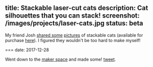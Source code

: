 title: Stackable laser-cut cats
description: Cat silhouettes that you can stack!
screenshot: /images/projects/laser-cats.jpg
status: beta
---

My friend Josh [shared some](https://twitter.com/JoshWComeau/status/944200677412175872) [pictures](https://twitter.com/JoshWComeau/status/946948894952443904) of stackable cats (available for purchase [here](https://colossalshop.com/products/wooden-cat-stacking-game?variant=8910488005)). I figured they wouldn't be too hard to make myself!


===
date: 2017-12-28

Went down to the [maker space](http://provolt.org/) and made some! [tweet](https://twitter.com/jaredforsyth/status/946815785749569536).